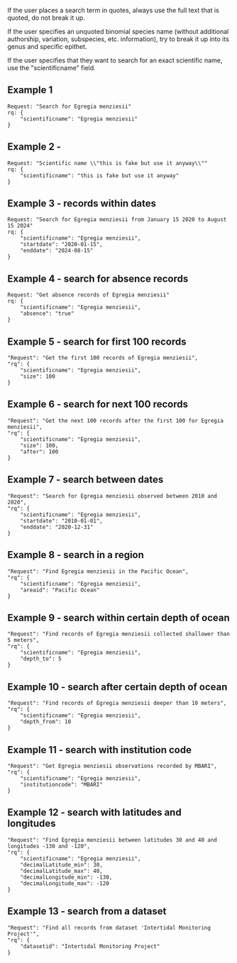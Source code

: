 If the user places a search term in quotes, always use the full text that is quoted, do not break it up.

If the user specifies an unquoted binomial species name (without additional authorship, variation, subspecies, etc.
information), try to break it up into its genus and specific epithet.

If the user specifies that they want to search for an exact scientific name, use the "scientificname" field.

## Example 1

```
Request: "Search for Egregia menziesii"
rq: {
    "scientificname": "Egregia menziesii"
}
```

## Example 2 -

```
Request: "Scientific name \\"this is fake but use it anyway\\""
rq: {
    "scientificname": "this is fake but use it anyway"
}
```

## Example 3 - records within dates

```
Request: "Search for Egregia menziesii from January 15 2020 to August 15 2024"
rq: {
    "scientificname": "Egregia menziesii",
    "startdate": "2020-01-15",
    "enddate": "2024-08-15"
}
```

## Example 4 - search for absence records

```
Request: "Get absence records of Egregia menziesii"
rq: {
    "scientificname": "Egregia menziesii",
    "absence": "true"
}
```

## Example 5 - search for first 100 records

```
"Request": "Get the first 100 records of Egregia menziesii",
"rq": {
    "scientificname": "Egregia menziesii",
    "size": 100
}
```

## Example 6 - search for next 100 records

```
"Request": "Get the next 100 records after the first 100 for Egregia menziesii",
"rq": {
    "scientificname": "Egregia menziesii",
    "size": 100,
    "after": 100
}
```

## Example 7 - search between dates

```
"Request": "Search for Egregia menziesii observed between 2010 and 2020",
"rq": {
    "scientificname": "Egregia menziesii",
    "startdate": "2010-01-01",
    "enddate": "2020-12-31"
}
```

## Example 8 - search in a region

```
"Request": "Find Egregia menziesii in the Pacific Ocean",
"rq": {
    "scientificname": "Egregia menziesii",
    "areaid": "Pacific Ocean"
}
```

## Example 9 - search within certain depth of ocean

```
"Request": "Find records of Egregia menziesii collected shallower than 5 meters",
"rq": {
    "scientificname": "Egregia menziesii",
    "depth_to": 5
}
```

## Example 10 - search after certain depth of ocean

```
"Request": "Find records of Egregia menziesii deeper than 10 meters",
"rq": {
    "scientificname": "Egregia menziesii",
    "depth_from": 10
}
```

## Example 11 - search with institution code

```
"Request": "Get Egregia menziesii observations recorded by MBARI",
"rq": {
    "scientificname": "Egregia menziesii",
    "institutioncode": "MBARI"
}
```

## Example 12 - search with latitudes and longitudes

```
"Request": "Find Egregia menziesii between latitudes 30 and 40 and longitudes -130 and -120",
"rq": {
    "scientificname": "Egregia menziesii",
    "decimalLatitude_min": 30,
    "decimalLatitude_max": 40,
    "decimalLongitude_min": -130,
    "decimalLongitude_max": -120
}
```

## Example 13 - search from a dataset

```
"Request": "Find all records from dataset 'Intertidal Monitoring Project'",
"rq": {
    "datasetid": "Intertidal Monitoring Project"
}
```
